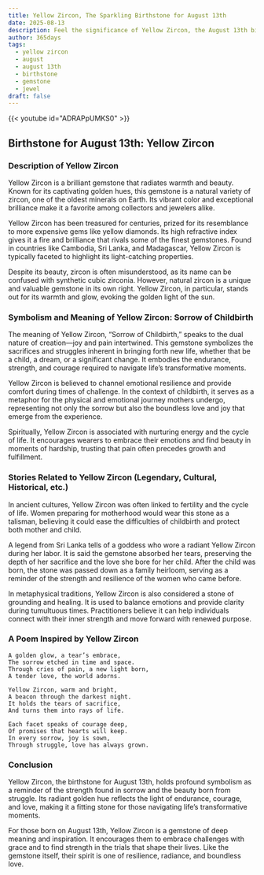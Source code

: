 ```yaml
---
title: Yellow Zircon, The Sparkling Birthstone for August 13th
date: 2025-08-13
description: Feel the significance of Yellow Zircon, the August 13th birthstone symbolizing Sorrow of childbirth. Let its beauty and meaning brighten your day.
author: 365days
tags:
  - yellow zircon
  - august
  - august 13th
  - birthstone
  - gemstone
  - jewel
draft: false
---
```


{{< youtube id="ADRAPpUMKS0" >}}

## Birthstone for August 13th: Yellow Zircon

### Description of Yellow Zircon

Yellow Zircon is a brilliant gemstone that radiates warmth and beauty. Known for its captivating golden hues, this gemstone is a natural variety of zircon, one of the oldest minerals on Earth. Its vibrant color and exceptional brilliance make it a favorite among collectors and jewelers alike.

Yellow Zircon has been treasured for centuries, prized for its resemblance to more expensive gems like yellow diamonds. Its high refractive index gives it a fire and brilliance that rivals some of the finest gemstones. Found in countries like Cambodia, Sri Lanka, and Madagascar, Yellow Zircon is typically faceted to highlight its light-catching properties.

Despite its beauty, zircon is often misunderstood, as its name can be confused with synthetic cubic zirconia. However, natural zircon is a unique and valuable gemstone in its own right. Yellow Zircon, in particular, stands out for its warmth and glow, evoking the golden light of the sun.

### Symbolism and Meaning of Yellow Zircon: Sorrow of Childbirth

The meaning of Yellow Zircon, “Sorrow of Childbirth,” speaks to the dual nature of creation—joy and pain intertwined. This gemstone symbolizes the sacrifices and struggles inherent in bringing forth new life, whether that be a child, a dream, or a significant change. It embodies the endurance, strength, and courage required to navigate life’s transformative moments.

Yellow Zircon is believed to channel emotional resilience and provide comfort during times of challenge. In the context of childbirth, it serves as a metaphor for the physical and emotional journey mothers undergo, representing not only the sorrow but also the boundless love and joy that emerge from the experience.

Spiritually, Yellow Zircon is associated with nurturing energy and the cycle of life. It encourages wearers to embrace their emotions and find beauty in moments of hardship, trusting that pain often precedes growth and fulfillment.

### Stories Related to Yellow Zircon (Legendary, Cultural, Historical, etc.)

In ancient cultures, Yellow Zircon was often linked to fertility and the cycle of life. Women preparing for motherhood would wear this stone as a talisman, believing it could ease the difficulties of childbirth and protect both mother and child.

A legend from Sri Lanka tells of a goddess who wore a radiant Yellow Zircon during her labor. It is said the gemstone absorbed her tears, preserving the depth of her sacrifice and the love she bore for her child. After the child was born, the stone was passed down as a family heirloom, serving as a reminder of the strength and resilience of the women who came before.

In metaphysical traditions, Yellow Zircon is also considered a stone of grounding and healing. It is used to balance emotions and provide clarity during tumultuous times. Practitioners believe it can help individuals connect with their inner strength and move forward with renewed purpose.

### A Poem Inspired by Yellow Zircon

```
A golden glow, a tear’s embrace,  
The sorrow etched in time and space.  
Through cries of pain, a new light born,  
A tender love, the world adorns.

Yellow Zircon, warm and bright,  
A beacon through the darkest night.  
It holds the tears of sacrifice,  
And turns them into rays of life.

Each facet speaks of courage deep,  
Of promises that hearts will keep.  
In every sorrow, joy is sown,  
Through struggle, love has always grown.
```

### Conclusion

Yellow Zircon, the birthstone for August 13th, holds profound symbolism as a reminder of the strength found in sorrow and the beauty born from struggle. Its radiant golden hue reflects the light of endurance, courage, and love, making it a fitting stone for those navigating life’s transformative moments.

For those born on August 13th, Yellow Zircon is a gemstone of deep meaning and inspiration. It encourages them to embrace challenges with grace and to find strength in the trials that shape their lives. Like the gemstone itself, their spirit is one of resilience, radiance, and boundless love.
